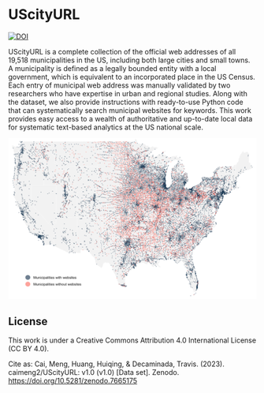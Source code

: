 # UScityURL

[![DOI](https://zenodo.org/badge/604179713.svg)](https://zenodo.org/badge/latestdoi/604179713)

UScityURL is a complete collection of the official web addresses of all 19,518 municipalities in the US, including both large cities and small towns. A municipality is defined as a legally bounded entity with a local government, which is equivalent to an incorporated place in the US Census. Each entry of municipal web address was manually validated by two researchers who have expertise in urban and regional studies. Along with the dataset, we also provide instructions with ready-to-use Python code that can systematically search municipal websites for keywords. This work provides easy access to a wealth of authoritative and up-to-date local data for systematic text-based analytics at the US national scale.

<p align="center">
  <img src="./coverage_map.png" width="700"/>
</p>

## License

This work is under a Creative Commons Attribution 4.0 International License (CC BY 4.0).

Cite as: Cai, Meng, Huang, Huiqing, & Decaminada, Travis. (2023). caimeng2/UScityURL: v1.0 (v1.0) [Data set]. Zenodo. https://doi.org/10.5281/zenodo.7665175
